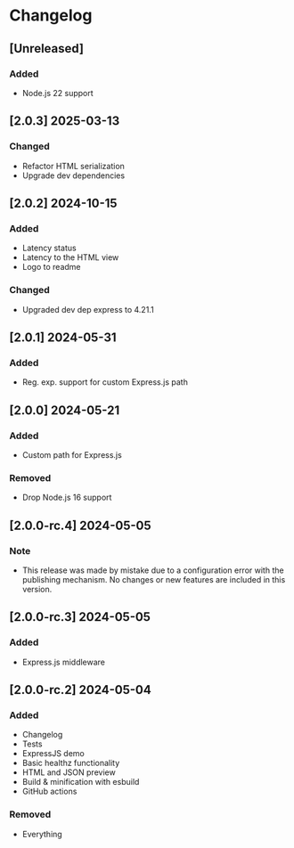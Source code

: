 # Changelog

## [Unreleased]

### Added
- Node.js 22 support

## [2.0.3] 2025-03-13

### Changed
- Refactor HTML serialization
- Upgrade dev dependencies

## [2.0.2] 2024-10-15

### Added

- Latency status
- Latency to the HTML view
- Logo to readme

### Changed

- Upgraded dev dep express to 4.21.1

## [2.0.1] 2024-05-31

### Added

- Reg. exp. support for custom Express.js path

## [2.0.0] 2024-05-21

### Added
- Custom path for Express.js

### Removed
- Drop Node.js 16 support

## [2.0.0-rc.4] 2024-05-05

### Note
- This release was made by mistake due to a configuration error with the publishing mechanism. No changes or new features are included in this version.

## [2.0.0-rc.3] 2024-05-05

### Added
- Express.js middleware

## [2.0.0-rc.2] 2024-05-04

### Added
- Changelog
- Tests
- ExpressJS demo
- Basic healthz functionality
- HTML and JSON preview
- Build & minification with esbuild
- GitHub actions

### Removed
- Everything